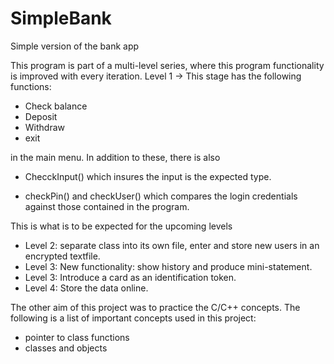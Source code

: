 # SimpleBank
Simple version of the bank app

This program is part of a multi-level series, where this program functionality is improved with every iteration. 
Level 1 -> This stage
has the following functions:
- Check balance
- Deposit
- Withdraw
- exit

in the main menu. In addition to these, there is also

- ChecckInput() which insures the input is the expected type.

- checkPin() and checkUser() which compares the login credentials against those contained in the program.

This is what is to be expected for the upcoming levels
- Level 2: separate class into its own file, enter and store new users in an encrypted textfile.
- Level 3: New functionality: show history and produce mini-statement.
- Level 3: Introduce a card as an identification token.
- Level 4: Store the data online.

The other aim of this project was to practice the C/C++ concepts. The following is a list of important concepts used 
in this project:
- pointer to class functions
- classes and objects

